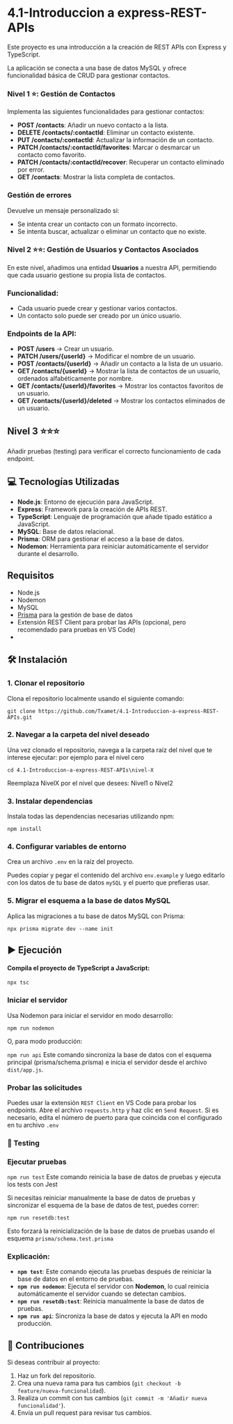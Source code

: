# 4.1-Introduccion a express-REST-APIs

Este proyecto es una introducción a la creación de REST APIs con Express y TypeScript.

La aplicación se conecta a una base de datos MySQL y ofrece funcionalidad básica de CRUD para gestionar contactos.

### Nivel 1 ⭐: Gestión de Contactos

Implementa las siguientes funcionalidades para gestionar contactos:

- **POST /contacts**: Añadir un nuevo contacto a la lista.
- **DELETE /contacts/:contactId**: Eliminar un contacto existente.
- **PUT /contacts/:contactId**: Actualizar la información de un contacto.
- **PATCH /contacts/:contactId/favorites**: Marcar o desmarcar un contacto como favorito.
- **PATCH /contacts/:contactId/recover**: Recuperar un contacto eliminado por error.
- **GET /contacts**: Mostrar la lista completa de contactos.

### Gestión de errores

Devuelve un mensaje personalizado si:

- Se intenta crear un contacto con un formato incorrecto.
- Se intenta buscar, actualizar o eliminar un contacto que no existe.

### Nivel 2 ⭐⭐: Gestión de Usuarios y Contactos Asociados

En este nivel, añadimos una entidad **Usuarios** a nuestra API, permitiendo que cada usuario gestione su propia lista de contactos.

### Funcionalidad:
- Cada usuario puede crear y gestionar varios contactos.
- Un contacto solo puede ser creado por un único usuario.

### Endpoints de la API:

- **POST /users** → Crear un usuario.
- **PATCH /users/{userId}** → Modificar el nombre de un usuario.
- **POST /contacts/{userId}** → Añadir un contacto a la lista de un usuario.
- **GET /contacts/{userId}** → Mostrar la lista de contactos de un usuario, ordenados alfabéticamente por nombre.
- **GET /contacts/{userId}/favorites** → Mostrar los contactos favoritos de un usuario.
- **GET /contacts/{userId}/deleted** → Mostrar los contactos eliminados de un usuario.

## Nivel 3 ⭐⭐⭐

Añadir pruebas (testing) para verificar el correcto funcionamiento de cada endpoint.


## 💻 Tecnologías Utilizadas

- **Node.js**: Entorno de ejecución para JavaScript.
- **Express**: Framework para la creación de APIs REST.
- **TypeScript**: Lenguaje de programación que añade tipado estático a JavaScript.
- **MySQL**: Base de datos relacional.
- **Prisma**: ORM para gestionar el acceso a la base de datos.
- **Nodemon**: Herramienta para reiniciar automáticamente el servidor durante el desarrollo.

## Requisitos

- Node.js
- Nodemon
- MySQL
- [Prisma](https://www.prisma.io/) para la gestión de base de datos
- Extensión REST Client para probar las APIs (opcional, pero recomendado para pruebas en VS Code)
- 

## 🛠️ Instalación
### 1. Clonar el repositorio

Clona el repositorio localmente usando el siguiente comando:


`git clone https://github.com/Txamet/4.1-Introduccion-a-express-REST-APIs.git`


### 2. Navegar a la carpeta del nivel deseado
Una vez clonado el repositorio, navega a la carpeta raíz del nivel que te interese ejecutar: por ejemplo para el nivel cero

`cd 4.1-Introduccion-a-express-REST-APIs\nivel-X`

Reemplaza NivelX por el nivel que desees: Nivel1 o Nivel2

### 3. Instalar dependencias

Instala todas las dependencias necesarias utilizando npm:

 `npm install`
### 4. Configurar variables de entorno
Crea un archivo `.env` en la raíz del proyecto.

Puedes copiar y pegar el contenido del archivo `env.example` y luego editarlo con los datos de tu base de datos `mySQL` y el puerto que prefieras usar.


### 5. Migrar el esquema a la base de datos MySQL
Aplica las migraciones a tu base de datos MySQL con Prisma:

`npx prisma migrate dev --name init`
## ▶️ Ejecución

#### Compila el proyecto de TypeScript a JavaScript:

`npx tsc`
### Iniciar el servidor
Usa Nodemon para iniciar el servidor en modo desarrollo:

`npm run nodemon`

O, para modo producción:

`npm run api`
Este comando sincroniza la base de datos con el esquema principal (prisma/schema.prisma) e inicia el servidor desde el archivo `dist/app.js`.

### Probar las solicitudes
Puedes usar la extensión `REST Client` en VS Code para probar los endpoints. 
Abre el archivo `requests.http` y haz clic en `Send Request`.
Si es necesario, edita el número de puerto para que coincida con el configurado en tu archivo `.env`

###  🧪  Testing
### Ejecutar pruebas
`npm run test`
Este comando reinicia la base de datos de pruebas y ejecuta los tests con Jest

Si necesitas reiniciar manualmente la base de datos de pruebas y sincronizar el esquema de la base de datos de test, puedes correr:

`npm run resetdb:test`

Esto forzará la reinicialización de la base de datos de pruebas usando el esquema `prisma/schema.test.prisma`


### Explicación:
- **`npm test`**: Este comando ejecuta las pruebas después de reiniciar la base de datos en el entorno de pruebas.
- **`npm run nodemon`**: Ejecuta el servidor con **Nodemon**, lo cual reinicia automáticamente el servidor cuando se detectan cambios.
- **`npm run resetdb:test`**: Reinicia manualmente la base de datos de pruebas.
- **`npm run api`**: Sincroniza la base de datos y ejecuta la API en modo producción.

## 🤝 Contribuciones

Si deseas contribuir al proyecto:

1. Haz un fork del repositorio.
2. Crea una nueva rama para tus cambios (`git checkout -b feature/nueva-funcionalidad`).
3. Realiza un commit con tus cambios (`git commit -m 'Añadir nueva funcionalidad'`).
4. Envía un pull request para revisar tus cambios.